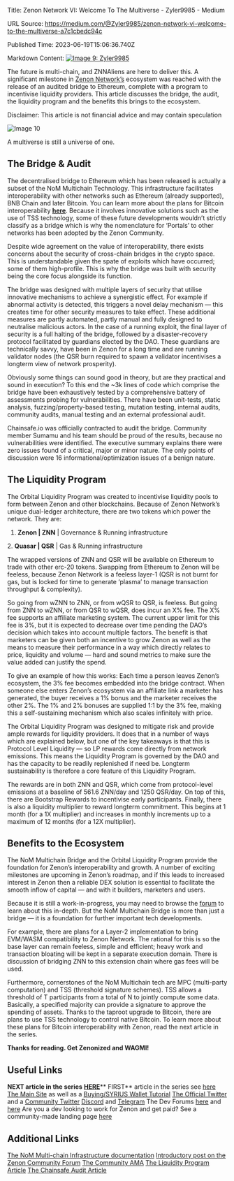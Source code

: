 Title: Zenon Network VI: Welcome To The Multiverse - Zyler9985 - Medium

URL Source: https://medium.com/@Zyler9985/zenon-network-vi-welcome-to-the-multiverse-a7c1cbedc94c

Published Time: 2023-06-19T15:06:36.740Z

Markdown Content:
[![Image 9: Zyler9985](https://miro.medium.com/v2/resize:fill:44:44/1*KaL4NYzSxXL6fDt1krksEA.png)](https://medium.com/@Zyler9985?source=post_page---byline--a7c1cbedc94c--------------------------------)

The future is multi-chain, and ZNNAliens are here to deliver this. A significant milestone in [Zenon Network’s](https://zenon.network/) ecosystem was reached with the release of an audited bridge to Ethereum, complete with a program to incentivise liquidity providers. This article discusses the bridge, the audit, the liquidity program and the benefits this brings to the ecosystem.

Disclaimer: This article is not financial advice and may contain speculation

![Image 10](https://miro.medium.com/v2/resize:fit:700/1*e8ccVRVECxdmTtgyngvXRA.jpeg)

A multiverse is still a universe of one.

## The Bridge & Audit

The decentralised bridge to Ethereum which has been released is actually a subset of the NoM Multichain Technology. This infrastructure facilitates interoperability with other networks such as Ethereum (already supported), BNB Chain and later Bitcoin. You can learn more about the plans for Bitcoin interoperability [**here**](https://medium.com/@Zyler9985/zenon-network-alien-plans-for-bitcoin-draft-for-feedback-3bc7e4ac2f84). Because it involves innovative solutions such as the use of TSS technology, some of these future developments wouldn’t strictly classify as a bridge which is why the nomenclature for ‘Portals’ to other networks has been adopted by the Zenon Community.

Despite wide agreement on the value of interoperability, there exists concerns about the security of cross-chain bridges in the crypto space. This is understandable given the spate of exploits which have occurred; some of them high-profile. This is why the bridge was built with security being the core focus alongside its function.

The bridge was designed with multiple layers of security that utilise innovative mechanisms to achieve a synergistic effect. For example if abnormal activity is detected, this triggers a novel delay mechanism — this creates time for other security measures to take effect. These additional measures are partly automated, partly manual and fully designed to neutralise malicious actors. In the case of a running exploit, the final layer of security is a full halting of the bridge, followed by a disaster-recovery protocol facilitated by guardians elected by the DAO. These guardians are technically savvy, have been in Zenon for a long time and are running validator nodes (the QSR burn required to spawn a validator incentivises a longterm view of network prosperity).

Obviously some things can sound good in theory, but are they practical and sound in execution? To this end the ~3k lines of code which comprise the bridge have been exhaustively tested by a comprehensive battery of assessments probing for vulnerabilities. There have been unit-tests, static analysis, fuzzing/property-based testing, mutation testing, internal audits, community audits, manual testing and an external professional audit.

Chainsafe.io was officially contracted to audit the bridge. Community member Sumamu and his team should be proud of the results, because no vulnerabilities were identified. The executive summary explains there were zero issues found of a critical, major or minor nature. The only points of discussion were 16 informational/optimization issues of a benign nature.

## The Liquidity Program

The Orbital Liquidity Program was created to incentivise liquidity pools to form between Zenon and other blockchains. Because of Zenon Network’s unique dual-ledger architecture, there are two tokens which power the network. They are:

1.  **Zenon | ZNN** | Governance & Running infrastructure

2\. **Quasar | QSR** | Gas & Running infrastructure

The wrapped versions of ZNN and QSR will be available on Ethereum to trade with other erc-20 tokens. Swapping from Ethereum to Zenon will be feeless, because Zenon Network is a feeless layer-1 (QSR is not burnt for gas, but is locked for time to generate ‘plasma’ to manage transaction throughput & complexity).

So going from wZNN to ZNN, or from wQSR to QSR, is feeless. But going from ZNN to wZNN, or from QSR to wQSR, does incur an X% fee. The X% fee supports an affiliate marketing system. The current upper limit for this fee is 3%, but it is expected to decrease over time pending the DAO’s decision which takes into account multiple factors. The benefit is that marketers can be given both an incentive to grow Zenon as well as the means to measure their performance in a way which directly relates to price, liquidity and volume — hard and sound metrics to make sure the value added can justify the spend.

To give an example of how this works: Each time a person leaves Zenon’s ecosystem, the 3% fee becomes embedded into the bridge contract. When someone else enters Zenon’s ecosystem via an affiliate link a marketer has generated, the buyer receives a 1% bonus and the marketer receives the other 2%. The 1% and 2% bonuses are supplied 1:1 by the 3% fee, making this a self-sustaining mechanism which also scales infinitely with price.

The Orbital Liquidity Program was designed to mitigate risk and provide ample rewards for liquidity providers. It does that in a number of ways which are explained below, but one of the key takeaways is that this is Protocol Level Liquidity — so LP rewards come directly from network emissions. This means the Liquidity Program is governed by the DAO and has the capacity to be readily replenished if need be. Longterm sustainability is therefore a core feature of this Liquidity Program.

The rewards are in both ZNN and QSR, which come from protocol-level emissions at a baseline of 561.6 ZNN/day and 1250 QSR/day. On top of this, there are Bootstrap Rewards to incentivise early participants. Finally, there is also a liquidity multiplier to reward longterm commitment. This begins at 1 month (for a 1X multiplier) and increases in monthly increments up to a maximum of 12 months (for a 12X multiplier).

## Benefits to the Ecosystem

The NoM Multichain Bridge and the Orbital Liquidity Program provide the foundation for Zenon’s interoperability and growth. A number of exciting milestones are upcoming in Zenon’s roadmap, and if this leads to increased interest in Zenon then a reliable DEX solution is essential to facilitate the smooth inflow of capital — and with it builders, marketers and users.

Because it is still a work-in-progress, you may need to browse the [forum](https://forum.zenon.org/latest) to learn about this in-depth. But the NoM Multichain Bridge is more than just a bridge — it is a foundation for further important tech developments.

For example, there are plans for a Layer-2 implementation to bring EVM/WASM compatibility to Zenon Network. The rational for this is so the base layer can remain feeless, simple and efficient; heavy work and transaction bloating will be kept in a separate execution domain. There is discussion of bridging ZNN to this extension chain where gas fees will be used.

Furthermore, cornerstones of the NoM Multichain tech are MPC (multi-party computation) and TSS (threshold signature schemes). TSS allows a threshold of T participants from a total of N to jointly compute some data. Basically, a specified majority can provide a signature to approve the spending of assets. Thanks to the taproot upgrade to Bitcoin, there are plans to use TSS technology to control native Bitcoin. To learn more about these plans for Bitcoin interoperability with Zenon, read the next article in the series.

**Thanks for reading. Get Zenonized and WAGMI!**

## Useful Links

**NEXT article in the series** [**HERE**](https://medium.com/@Zyler9985/zenon-network-vii-8-exciting-things-coming-to-zenon-ab09b59ac48d)**
FIRST** article in the series see [here](https://medium.com/@Zyler9985/zenon-network-i-the-green-pill-883e608727a)
[The Main Site](https://zenon.network/) as well as a [Buying/SYRIUS Wallet Tutorial](https://medium.com/@Zyler9985/zenon-network-how-to-buy-znn-and-store-it-in-the-syrius-wallet-65a8f3ced4db)
[The Official Twitter](https://twitter.com/Zenon_Network) and a [Community Twitter](https://twitter.com/Learn_Zenon)
[Discord](https://discord.com/invite/zenonnetwork) and [Telegram](https://t.me/zenonnetwork)
The Dev Forums [here](https://forum.zenon.org/) and [here](https://forum.hypercore.one/)
Are you a dev looking to work for Zenon and get paid? See a community-made landing page [here](https://forum.zenon.org/t/welcome-new-devs/1540)

## Additional Links

[The NoM Multi-chain Infrastructure documentation](https://hypercore-team.github.io/)
[Introductory post on the Zenon Community Forum](https://forum.zenon.org/t/welcome-to-the-multiverse-bridging-the-zenon-ecosystem/932)
[The Community AMA](https://www.zenon.info/zenon-network-trustless-bridge-ama/)
[The Liquidity Program Article](https://www.zenon.info/liquidity-bootstrap-provisioning-campaign/)
[The Chainsafe Audit Article](https://www.zenon.info/chainsafe-zenon-network-bridge-audit/)
